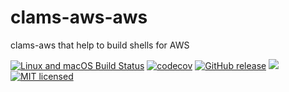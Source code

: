 # clams-aws-aws

clams-aws that help to build shells for AWS

[![Linux and macOS Build Status](https://travis-ci.org/lukaspustina/clams-aws.svg?branch=master)](https://travis-ci.org/lukaspustina/clams-aws) [![codecov](https://codecov.io/gh/lukaspustina/clams-aws/branch/master/graph/badge.svg)](https://codecov.io/gh/lukaspustina/clams-aws) [![GitHub release](https://img.shields.io/github/release/lukaspustina/clams-aws.svg)](https://github.com/lukaspustina/clams-aws/releases) [![](https://img.shields.io/crates/v/clams-aws.svg)](https://crates.io/crates/clams-aws) [![MIT licensed](https://img.shields.io/badge/license-MIT-blue.svg?label=License)](./LICENSE)

